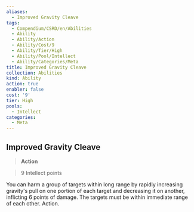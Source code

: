 ```yaml
---
aliases:
  - Improved Gravity Cleave
tags:
  - Compendium/CSRD/en/Abilities
  - Ability
  - Ability/Action
  - Ability/Cost/9
  - Ability/Tier/High
  - Ability/Pool/Intellect
  - Ability/Categories/Meta
title: Improved Gravity Cleave
collection: Abilities
kind: Ability
action: true
enabler: false
cost: '9'
tier: High
pools:
  - Intellect
categories:
  - Meta
---
```

## Improved Gravity Cleave    
>**Action**    
>9 Intellect points  
    
You can harm a group of targets within long range by rapidly increasing gravity's pull on one portion of each target and decreasing it on another, inflicting 6 points of damage. The targets must be within immediate range of each other. Action.